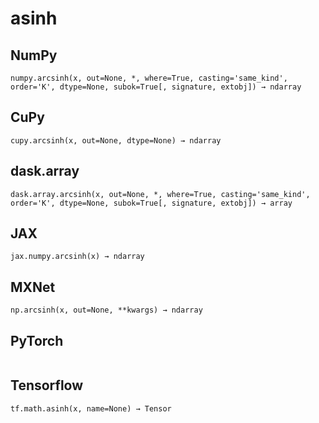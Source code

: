 # asinh

## NumPy

```
numpy.arcsinh(x, out=None, *, where=True, casting='same_kind', order='K', dtype=None, subok=True[, signature, extobj]) → ndarray
```

## CuPy

```
cupy.arcsinh(x, out=None, dtype=None) → ndarray
```

## dask.array

```
dask.array.arcsinh(x, out=None, *, where=True, casting='same_kind', order='K', dtype=None, subok=True[, signature, extobj]) → array
```

## JAX

```
jax.numpy.arcsinh(x) → ndarray
```

## MXNet

```
np.arcsinh(x, out=None, **kwargs) → ndarray
```

## PyTorch

```

```

## Tensorflow

```
tf.math.asinh(x, name=None) → Tensor
```
